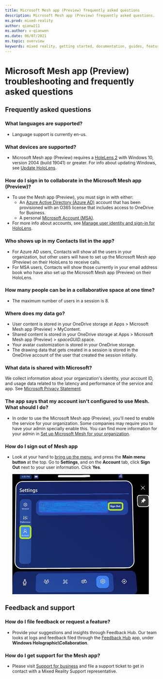 ```yaml
---
title: Microsoft Mesh app (Preview) frequently asked questions
description: Microsoft Mesh app (Preview) frequently asked questions.
ms.prod: mixed-reality
author: qianw211    
ms.author: v-qianwen
ms.date: 06/07/2021
ms.topic: overview
keywords: mixed reality, getting started, documentation, guides, features, holograms
---
```

# Microsoft Mesh app (Preview) troubleshooting and frequently asked questions

## Frequently asked questions

### What languages are supported?

- Language support is currently en-us.

### What devices are supported?

- Microsoft Mesh app (Preview) requires a [HoleLens 2](/hololens/hololens2-options) with Windows 10, version 2004 (build 19041) or greater. For info about updating Windows, see [Update HoloLens](/hololens/hololens-update-hololens).

### How do I sign in to collaborate in the Microsoft Mesh app (Preview)?

- To use the Mesh app (Preview), you must sign in with either:
  - An [Azure Active Directory (Azure AD)](/azure/active-directory/) account that has been provisioned with an O365 license that includes access to OneDrive for Business.
  - A personal [Microsoft Account (MSA)](/windows/security/identity-protection/access-control/microsoft-accounts).
- For more info about accounts, see [Manage user identity and sign-in for HoloLens](/hololens/hololens-identity).

### Who shows up in my Contacts list in the app?

- For Azure AD users, Contacts will show all the users in your organization, but other users will have to set up the Microsoft Mesh app (Preview) on their HoloLens to receive calls.
- For MSA users, Contacts will show those currently in your email address book who have also set up the Microsoft Mesh app (Preview) on their HoloLens.

### How many people can be in a collaborative space at one time?

- The maximum number of users in a session is 8.

### Where does my data go?

- User content is stored in your OneDrive storage at Apps > Microsoft Mesh app (Preview) > MyContent.
- Shared content is stored in your OneDrive storage at Apps > Microsoft Mesh app (Preview) > _spaceGUID_.space.
- Your avatar customization is stored in your OneDrive storage.
- The drawing data that gets created in a session is stored in the OneDrive account of the user that created the session initially.

### What data is shared with Microsoft?

We collect information about your organization's identity, your account ID, and usage data related to the latency and performance of the service and app. See [Microsoft Privacy Statement](https://privacy.microsoft.com/privacystatement).

### The app says that my account isn't configured to use Mesh. What should I do?

- In order to use the Microsoft Mesh app (Preview), you'll need to enable the service for your organization. Some companies may require you to have your admin specially enable this. You can find more information for your admin in [Set up Microsoft Mesh for your organization](../provisioning.md).

### How do I sign out of Mesh app

- Look at your hand to [bring up the menu](use-mesh.md#the-hand-menu), and press the **Main menu button** at the top.  Go to **Settings**, and on the **Account** tab, click **Sign Out** next to your user information.  Click **Yes**.

    ![Screenshot of the **settings** tab.](media\mesh-app-sign-out.jpg)

## Feedback and support

### How do I file feedback or request a feature?

- Provide your suggestions and insights through Feedback Hub. Our team looks at logs and feedback filed through the [Feedback Hub](/hololens/hololens-feedback) app, under **Windows Holographic\Collaboration**.

### How do I get support for the Mesh app?

- Please visit [Support for business](https://support.serviceshub.microsoft.com/supportforbusiness/) and file a support ticket to get in contact with a Mixed Reality Support representative.
